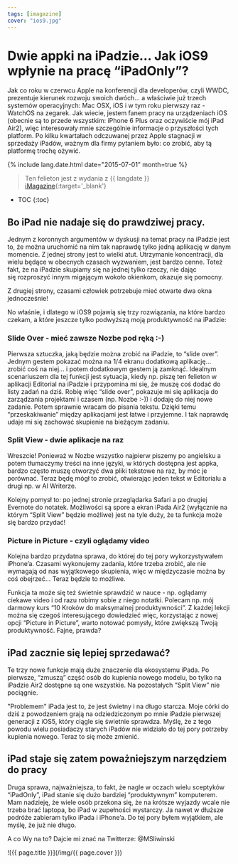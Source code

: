 ```yaml
---
tags: [imagazine]
cover: "ios9.jpg"
---
```


# Dwie appki na iPadzie… Jak iOS9 wpłynie na pracę “iPadOnly”?

Jak co roku w czerwcu Apple na konferencji dla developerów, czyli WWDC, prezentuje kierunek rozwoju swoich dwóch… a właściwie już trzech systemów operacyjnych: Mac OSX, iOS i w tym roku pierwszy raz - WatchOS na zegarek. Jak wiecie, jestem fanem pracy na urządzeniach iOS (obecnie są to przede wszystkim: iPhone 6 Plus oraz oczywiście mój iPad Air2), więc interesowały mnie szczególnie informacje o przyszłości tych platform. Po kilku kwartałach odczuwanej przez Apple stagnacji w sprzedaży iPadów, ważnym dla firmy pytaniem było: co zrobić, aby tą platformę trochę ożywić.

<!--More-->

{% include lang.date.html date="2015-07-01" month=true %}

> Ten felieton jest z wydania z {{ langdate }} [iMagazine](https://imagazine.pl){:target='_blank'}

* TOC
{:toc}

## Bo iPad nie nadaje się do prawdziwej pracy.

Jednym z koronnych argumentów w dyskusji na temat pracy na iPadzie jest to, że można uruchomić na nim tak naprawdę tylko jedną aplikację w danym momencie. Z jednej strony jest to wielki atut. Utrzymanie koncentracji, dla wielu będące w obecnych czasach wyzwaniem, jest bardzo cenne. Toteż fakt, że na iPadzie skupiamy się na jednej tylko rzeczy, nie dając się rozproszyć innym migającym wokoło okienkom, okazuje się pomocny.

Z drugiej strony, czasami człowiek potrzebuje mieć otwarte dwa okna jednocześnie!

No właśnie, i dlatego w iOS9 pojawią się trzy rozwiązania, na które bardzo czekam, a które jeszcze tylko podwyższą moją produktywność na iPadzie:

### Slide Over - mieć zawsze Nozbe pod ręką :-)

Pierwsza sztuczka, jaką będzie można zrobić na iPadzie, to “slide over”. Jednym gestem pokazać można na 1/4 ekranu dodatkową aplikację… zrobić coś na niej… i potem dodatkowym gestem ją zamknąć. Idealnym scenariuszem dla tej funkcji jest sytuacja, kiedy np. piszę ten felieton w aplikacji Editorial na iPadzie i przypomina mi się, że muszę coś dodać do listy zadań na dziś. Robię więc “slide over”, pokazuje mi się aplikacja do zarządzania projektami i czasem (np. Nozbe :-)) i dodaję do niej nowe zadanie. Potem sprawnie wracam do pisania tekstu. Dzięki temu “przeskakiwanie” między aplikacjami jest łatwe i przyjemne. I tak naprawdę udaje mi się zachować skupienie na bieżącym zadaniu.

### Split View - dwie aplikacje na raz

Wreszcie! Ponieważ w Nozbe wszystko najpierw piszemy po angielsku a potem tłumaczymy treści na inne języki, w których dostępna jest appka,  bardzo często muszę otworzyć dwa pliki tekstowe na raz, by móc je porównać. Teraz będę mógł to zrobić, otwierając jeden tekst w Editorialu a drugi np. w AI Writerze.

Kolejny pomysł to: po jednej stronie przeglądarka Safari a po drugiej Evernote do notatek. Możliwości są spore a ekran iPada Air2 (wyłącznie na którym “Split View” będzie możliwe) jest na tyle duży, że ta funkcja może się bardzo przydać!

### Picture in Picture - czyli oglądamy video

Kolejna bardzo przydatna sprawa, do której do tej pory wykorzystywałem iPhone’a. Czasami wykonujemy zadania, które trzeba zrobić, ale nie wymagają od nas wyjątkowego skupienia, więc w międzyczasie można by coś obejrzeć... Teraz będzie to możliwe.

Funkcja ta może się też świetnie sprawdzić w nauce - np. oglądamy ciekawe video i od razu robimy sobie z niego notatki. Polecam np. mój darmowy kurs “10 Kroków do maksymalnej produktywności”. Z każdej lekcji można się czegoś interesującego dowiedzieć więc, korzystając z nowej opcji “Picture in Picture”, warto notować pomysły, które zwiększą Twoją produktywność. Fajne, prawda?

## iPad zacznie się lepiej sprzedawać?

Te trzy nowe funkcje mają duże znaczenie dla ekosystemu iPada. Po pierwsze, “zmuszą” część osób do kupienia nowego modelu, bo tylko na iPadzie Air2 dostępne są one wszystkie. Na pozostałych “Split View” nie pociągnie.

"Problemem" iPada jest to, że jest świetny i na długo starcza. Moje córki do dziś z powodzeniem grają na odziedziczonym po mnie iPadzie pierwszej generacji z iOS5, który ciągle się świetnie sprawdza. Myślę, że z tego powodu wielu posiadaczy starych iPadów nie widziało do tej pory potrzeby kupienia nowego. Teraz to się może zmienić.

## iPad staje się zatem poważniejszym narzędziem do pracy

Druga sprawa, najważniejsza, to fakt, że nagle w oczach wielu sceptyków “iPadOnly”, iPad stanie się dużo bardziej “produktywnym” komputerem. Mam nadzieję, że wiele osób przekona się, że na krótsze wyjazdy wcale nie trzeba brać laptopa, bo iPad w zupełności wystarczy. Ja nawet w dłuższe podróże zabieram tylko iPada i iPhone’a. Do tej pory byłem wyjątkiem, ale myślę, że już nie długo.

A co Wy na to? Dajcie mi znać na Twitterze: @MSliwinski

![{{ page.title }}](/img/{{ page.cover }})

[n]: https://nozbe.com/pl/?a=mike
[np]: https://nozbe.com/pl/personal/?a=mike